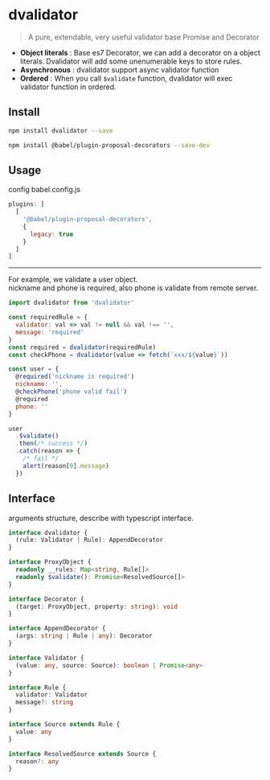 # dvalidator

> A pure, extendable, very useful validator base Promise and Decorator

- <b>Object literals</b> : Base es7 Decorator, we can add a decorator on a object literals. Dvalidator will add some unenumerable keys to store rules.
- <b>Asynchronous</b> : dvalidator support async validator function
- <b>Ordered</b> : When you call `$validate` function, dvalidator will exec validator function in ordered.

## Install

```bash
npm install dvalidator --save
```

```bash
npm install @babel/plugin-proposal-decorators --save-dev
```

## Usage

config babel.config.js

```js
plugins: [
  [
    '@babel/plugin-proposal-decorators',
    {
      legacy: true
    }
  ]
]
```
<hr>
For example, we validate a user object. <br>
nickname and phone is required, also phone is validate from remote server.

```js
import dvalidator from 'dvalidator'

const requiredRule = {
  validator: val => val != null && val !== '',
  message: 'required'
}
const required = dvalidator(requiredRule)
const checkPhone = dvalidator(value => fetch(`xxx/${value}`))

const user = {
  @required('nickname is required')
  nickname: '',
  @checkPhone('phone valid fail')
  @required
  phone: ''
}

user
  .$validate()
  .then(/* success */)
  .catch(reason => {
    /* fail */
    alert(reason[0].message)
  })
```

## Interface

arguments structure, describe with typescript interface.

```ts
interface dvalidator {
  (rule: Validator | Rule): AppendDecorator
}

interface ProxyObject {
  readonly __rules: Map<string, Rule[]>
  readonly $validate(): Promise<ResolvedSource[]>
}

interface Decorator {
  (target: ProxyObject, property: string): void
}

interface AppendDecorator {
  (args: string | Rule | any): Decorator
}

interface Validator {
  (value: any, source: Source): boolean | Promise<any>
}

interface Rule {
  validator: Validator
  message?: string
}

interface Source extends Rule {
  value: any
}

interface ResolvedSource extends Source {
  reason?: any
}
```
